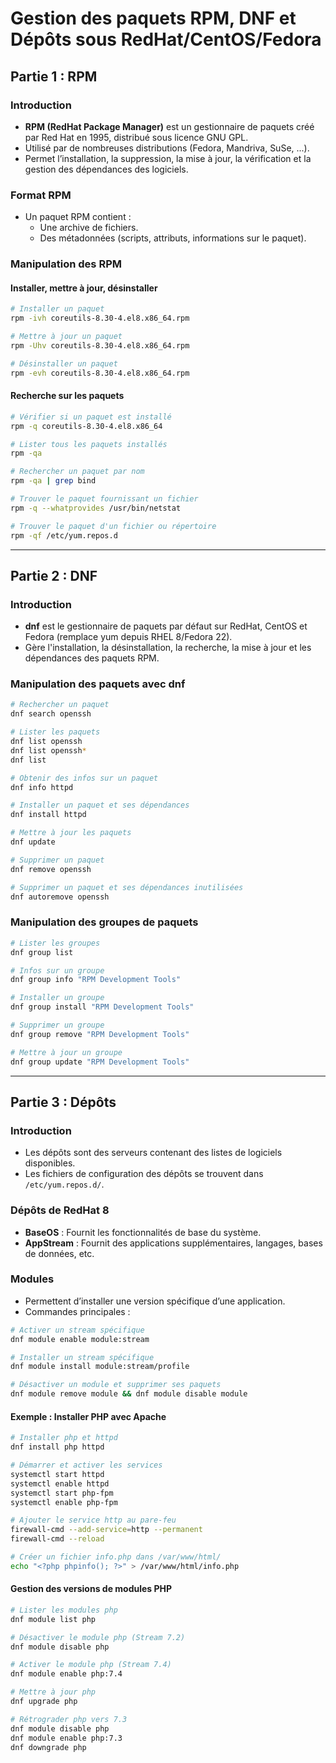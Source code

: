 # Gestion des paquets RPM, DNF et Dépôts sous RedHat/CentOS/Fedora

## Partie 1 : RPM

### Introduction

- **RPM (RedHat Package Manager)** est un gestionnaire de paquets créé par Red Hat en 1995, distribué sous licence GNU GPL.
- Utilisé par de nombreuses distributions (Fedora, Mandriva, SuSe, ...).
- Permet l’installation, la suppression, la mise à jour, la vérification et la gestion des dépendances des logiciels.

### Format RPM

- Un paquet RPM contient :
    - Une archive de fichiers.
    - Des métadonnées (scripts, attributs, informations sur le paquet).

### Manipulation des RPM

#### Installer, mettre à jour, désinstaller

```bash
# Installer un paquet
rpm -ivh coreutils-8.30-4.el8.x86_64.rpm

# Mettre à jour un paquet
rpm -Uhv coreutils-8.30-4.el8.x86_64.rpm

# Désinstaller un paquet
rpm -evh coreutils-8.30-4.el8.x86_64.rpm
```

#### Recherche sur les paquets

```bash
# Vérifier si un paquet est installé
rpm -q coreutils-8.30-4.el8.x86_64

# Lister tous les paquets installés
rpm -qa

# Rechercher un paquet par nom
rpm -qa | grep bind

# Trouver le paquet fournissant un fichier
rpm -q --whatprovides /usr/bin/netstat

# Trouver le paquet d'un fichier ou répertoire
rpm -qf /etc/yum.repos.d
```

---

## Partie 2 : DNF

### Introduction

- **dnf** est le gestionnaire de paquets par défaut sur RedHat, CentOS et Fedora (remplace yum depuis RHEL 8/Fedora 22).
- Gère l'installation, la désinstallation, la recherche, la mise à jour et les dépendances des paquets RPM.

### Manipulation des paquets avec dnf

```bash
# Rechercher un paquet
dnf search openssh

# Lister les paquets
dnf list openssh
dnf list openssh*
dnf list

# Obtenir des infos sur un paquet
dnf info httpd

# Installer un paquet et ses dépendances
dnf install httpd

# Mettre à jour les paquets
dnf update

# Supprimer un paquet
dnf remove openssh

# Supprimer un paquet et ses dépendances inutilisées
dnf autoremove openssh
```

### Manipulation des groupes de paquets

```bash
# Lister les groupes
dnf group list

# Infos sur un groupe
dnf group info "RPM Development Tools"

# Installer un groupe
dnf group install "RPM Development Tools"

# Supprimer un groupe
dnf group remove "RPM Development Tools"

# Mettre à jour un groupe
dnf group update "RPM Development Tools"
```

---

## Partie 3 : Dépôts

### Introduction

- Les dépôts sont des serveurs contenant des listes de logiciels disponibles.
- Les fichiers de configuration des dépôts se trouvent dans `/etc/yum.repos.d/`.

### Dépôts de RedHat 8

- **BaseOS** : Fournit les fonctionnalités de base du système.
- **AppStream** : Fournit des applications supplémentaires, langages, bases de données, etc.

### Modules

- Permettent d’installer une version spécifique d’une application.
- Commandes principales :

```bash
# Activer un stream spécifique
dnf module enable module:stream

# Installer un stream spécifique
dnf module install module:stream/profile

# Désactiver un module et supprimer ses paquets
dnf module remove module && dnf module disable module
```

#### Exemple : Installer PHP avec Apache

```bash
# Installer php et httpd
dnf install php httpd

# Démarrer et activer les services
systemctl start httpd
systemctl enable httpd
systemctl start php-fpm
systemctl enable php-fpm

# Ajouter le service http au pare-feu
firewall-cmd --add-service=http --permanent
firewall-cmd --reload

# Créer un fichier info.php dans /var/www/html/
echo "<?php phpinfo(); ?>" > /var/www/html/info.php
```

#### Gestion des versions de modules PHP

```bash
# Lister les modules php
dnf module list php

# Désactiver le module php (Stream 7.2)
dnf module disable php

# Activer le module php (Stream 7.4)
dnf module enable php:7.4

# Mettre à jour php
dnf upgrade php

# Rétrograder php vers 7.3
dnf module disable php
dnf module enable php:7.3
dnf downgrade php
```